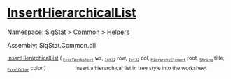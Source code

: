 # [InsertHierarchicalList](./ExcelHelper-100663993.md)

Namespace: [SigStat]() > [Common](./../../README.md) > [Helpers](./../README.md)

Assembly: SigStat.Common.dll

<sub>[InsertHierarchicalList](./ExcelHelper-100663993.md) ( <sub>[`ExcelWorksheet`](./ExcelHelper-100663993.md)</sub> ws, <sub>[`Int32`](https://docs.microsoft.com/en-us/dotnet/api/System.Int32)</sub> row, <sub>[`Int32`](https://docs.microsoft.com/en-us/dotnet/api/System.Int32)</sub> col, <sub>[`HierarchyElement`](./../HierarchyElement.md)</sub> root, <sub>[`String`](https://docs.microsoft.com/en-us/dotnet/api/System.String)</sub> title, <sub>[`ExcelColor`](./../Excel/ExcelColor.md)</sub> color )</sub>&nbsp; &nbsp; &nbsp; &nbsp; &nbsp; &nbsp; &nbsp; &nbsp; &nbsp;<sub>Insert a hierarchical list in tree style into the worksheet</sub>
